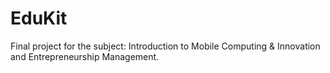 # EduKit
Final project for the subject: Introduction to Mobile Computing &amp; Innovation and Entrepreneurship Management.
